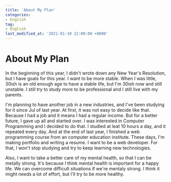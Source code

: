 ```yaml
---
title: 'About My Plan'
categories:
- English
tag:
- English
last_modified_at: '2021-01-10 22:00:00 +0800'
---
```


# About My Plan

In the beginning of this year, I didn't wrote down any New Year's Resolution, but I have goals for this year. I want to be more stable. When I was little, 30ish is an old enough age to have a stable life, but I'm 30ish now and still unstable. I still try to study more to be professional and I still live with my parents.

I'm planning to have another job in a new industries, and I've been studying for it since Jul of last year. At first, it was not easy to decide like that. Because I had a job and it means I had a regular income. But for a better future, I gave up all and started over. I was interested in Computer Programming and I decided to do that. I studied at leat 10 hours a day, and it repeated every day. And at the end of last year, I finished a web programming course from an computer education institute. These days, I'm making portfolio and writing a resume. I want to be a web developer. For that, I won't stop studying and try to keep learning new technologies. 

Also, I want to take a better care of my mental health, so that I can be metally strong. It's because I think mental health is important for a happy life. We can overcome difficult situations if we're mentaly strong.  I think it might needs a lot of effort, but I'll try to be more healthy.